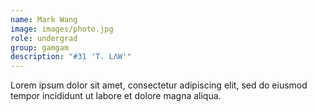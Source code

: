 ```yaml
---
name: Mark Wang
image: images/photo.jpg
role: undergrad
group: gamgam
description: "#31 'T. LΛW'"
---
```


Lorem ipsum dolor sit amet, consectetur adipiscing elit, sed do eiusmod tempor incididunt ut labore et dolore magna aliqua.
